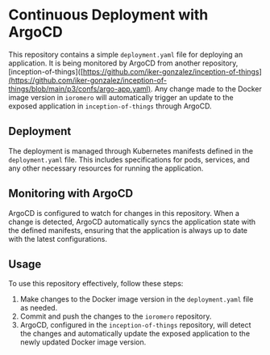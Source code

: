 # Continuous Deployment with ArgoCD

This repository contains a simple `deployment.yaml` file for deploying an application. It is being monitored by ArgoCD from another repository, [inception-of-things]([https://github.com/iker-gonzalez/inception-of-things](https://github.com/iker-gonzalez/inception-of-things/blob/main/p3/confs/argo-app.yaml). Any change made to the Docker image version in `ioromero` will automatically trigger an update to the exposed application in `inception-of-things` through ArgoCD.

## Deployment

The deployment is managed through Kubernetes manifests defined in the `deployment.yaml` file. This includes specifications for pods, services, and any other necessary resources for running the application.

## Monitoring with ArgoCD

ArgoCD is configured to watch for changes in this repository. When a change is detected, ArgoCD automatically syncs the application state with the defined manifests, ensuring that the application is always up to date with the latest configurations.

## Usage

To use this repository effectively, follow these steps:

1. Make changes to the Docker image version in the `deployment.yaml` file as needed.
2. Commit and push the changes to the `ioromero` repository.
3. ArgoCD, configured in the `inception-of-things` repository, will detect the changes and automatically update the exposed application to the newly updated Docker image version.
